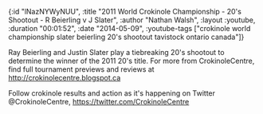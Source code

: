 {:id "lNazNYWyNUU",
 :title
 "2011 World Crokinole Championship - 20's Shootout - R Beierling v J Slater",
 :author "Nathan Walsh",
 :layout :youtube,
 :duration "00:01:52",
 :date "2014-05-09",
 :youtube-tags
 ["crokinole world championship slater beierling 20's shootout tavistock ontario canada"]}


Ray Beierling and Justin Slater play a tiebreaking 20's shootout to determine the winner of the 2011 20's title. For more from CrokinoleCentre, find full tournament previews and reviews at http://crokinolecentre.blogspot.ca

Follow crokinole results and action as it's happening on Twitter @CrokinoleCentre, https://twitter.com/CrokinoleCentre
